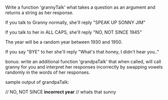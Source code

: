 Write a function 'grannyTalk' what takes a question as an argument and returns a string as her response.

If you talk to Granny normally, she'll reply "SPEAK UP SONNY JIM"

If you talk to her in ALL CAPS, she'll reply "NO, NOT SINCE 1945"

The year will be a random year between 1930 and 1950.

If you say "BYE" to her she'll reply "What's that honey, I didn't hear you.."

bonus: write an additional function 'grandpaTalk' that when called, will call granny for you and interpret her responses incorrectly by swapping vowels randomly in the words of her responses.

sample output of grandpaTalk:

// NO, NOT SINCE __incorrect year__
// whats that sunny
